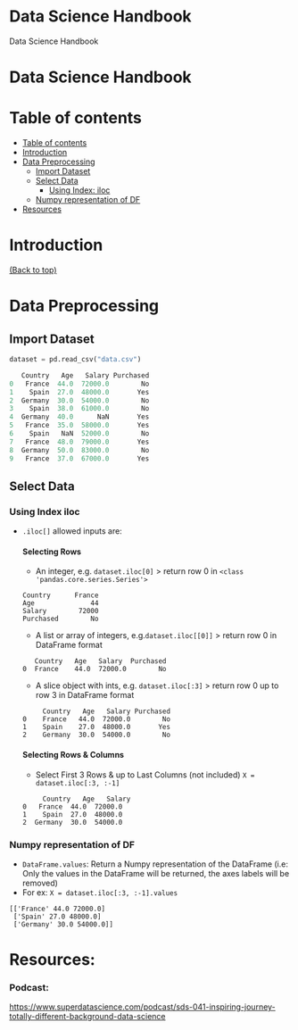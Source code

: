# Data Science Handbook
Data Science Handbook

# Data Science Handbook
# Table of contents

- [Table of contents](#table-of-contents)
- [Introduction](#introduction)
- [Data Preprocessing](#Data-Preprocessing)
  - [Import Dataset](#import-dataset)
  - [Select Data](#select-data)
    - [Using Index: iloc](#using-index-iloc)
  - [Numpy representation of DF](#Numpy-representation-of-DF)
- [Resources](#resources)


# Introduction 


[(Back to top)](#table-of-contents)

# Data Preprocessing 
## Import Dataset
```python
dataset = pd.read_csv("data.csv")

   Country   Age   Salary Purchased
0   France  44.0  72000.0        No
1    Spain  27.0  48000.0       Yes
2  Germany  30.0  54000.0        No
3    Spain  38.0  61000.0        No
4  Germany  40.0      NaN       Yes
5   France  35.0  58000.0       Yes
6    Spain   NaN  52000.0        No
7   France  48.0  79000.0       Yes
8  Germany  50.0  83000.0        No
9   France  37.0  67000.0       Yes
```
## Select Data
### Using Index iloc
- `.iloc[]` allowed inputs are:
  #### Selecting Rows
  - An integer, e.g. `dataset.iloc[0]` > return row 0 in `<class 'pandas.core.series.Series'>`
  ```
  Country      France
  Age              44
  Salary        72000
  Purchased        No
  ```
  - A list or array of integers, e.g.`dataset.iloc[[0]]` > return row 0 in DataFrame format
  ```
     Country   Age   Salary  Purchased
  0  France    44.0  72000.0        No
  ```
  - A slice object with ints, e.g. `dataset.iloc[:3]` > return row 0 up to row 3 in DataFrame format
  ```
       Country   Age   Salary Purchased
  0    France   44.0  72000.0        No
  1    Spain    27.0  48000.0       Yes
  2    Germany  30.0  54000.0        No
  ```
  #### Selecting Rows & Columns
  - Select First 3 Rows & up to Last Columns (not included) `X = dataset.iloc[:3, :-1]`
  ```
       Country   Age   Salary
  0   France  44.0  72000.0
  1    Spain  27.0  48000.0
  2  Germany  30.0  54000.0
  ```
### Numpy representation of DF
- `DataFrame.values`: Return a Numpy representation of the DataFrame (i.e: Only the values in the DataFrame will be returned, the axes labels will be removed)
- For ex: `X = dataset.iloc[:3, :-1].values`
```
[['France' 44.0 72000.0]
 ['Spain' 27.0 48000.0]
 ['Germany' 30.0 54000.0]]
```
# Resources:
### Podcast:
https://www.superdatascience.com/podcast/sds-041-inspiring-journey-totally-different-background-data-science




